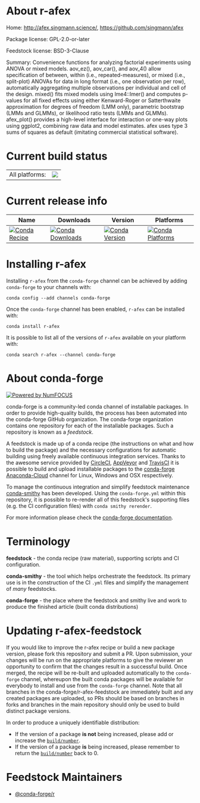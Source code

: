 About r-afex
============

Home: http://afex.singmann.science/, https://github.com/singmann/afex

Package license: GPL-2.0-or-later

Feedstock license: BSD-3-Clause

Summary: Convenience functions for analyzing factorial experiments using ANOVA or mixed models. aov_ez(), aov_car(), and aov_4() allow specification of between, within (i.e., repeated-measures), or mixed (i.e., split-plot)  ANOVAs for data in long format (i.e., one observation per row), automatically aggregating multiple observations per individual and cell  of the design. mixed() fits mixed models using lme4::lmer() and computes  p-values for all fixed effects using either Kenward-Roger or Satterthwaite  approximation for degrees of freedom (LMM only), parametric bootstrap  (LMMs and GLMMs), or likelihood ratio tests (LMMs and GLMMs).  afex_plot() provides a high-level interface for interaction or one-way  plots using ggplot2, combining raw data and model estimates. afex uses  type 3 sums of squares as default (imitating commercial statistical software).



Current build status
====================


<table><tr><td>All platforms:</td>
    <td>
      <a href="https://dev.azure.com/conda-forge/feedstock-builds/_build/latest?definitionId=956&branchName=master">
        <img src="https://dev.azure.com/conda-forge/feedstock-builds/_apis/build/status/r-afex-feedstock?branchName=master">
      </a>
    </td>
  </tr>
</table>

Current release info
====================

| Name | Downloads | Version | Platforms |
| --- | --- | --- | --- |
| [![Conda Recipe](https://img.shields.io/badge/recipe-r--afex-green.svg)](https://anaconda.org/conda-forge/r-afex) | [![Conda Downloads](https://img.shields.io/conda/dn/conda-forge/r-afex.svg)](https://anaconda.org/conda-forge/r-afex) | [![Conda Version](https://img.shields.io/conda/vn/conda-forge/r-afex.svg)](https://anaconda.org/conda-forge/r-afex) | [![Conda Platforms](https://img.shields.io/conda/pn/conda-forge/r-afex.svg)](https://anaconda.org/conda-forge/r-afex) |

Installing r-afex
=================

Installing `r-afex` from the `conda-forge` channel can be achieved by adding `conda-forge` to your channels with:

```
conda config --add channels conda-forge
```

Once the `conda-forge` channel has been enabled, `r-afex` can be installed with:

```
conda install r-afex
```

It is possible to list all of the versions of `r-afex` available on your platform with:

```
conda search r-afex --channel conda-forge
```


About conda-forge
=================

[![Powered by NumFOCUS](https://img.shields.io/badge/powered%20by-NumFOCUS-orange.svg?style=flat&colorA=E1523D&colorB=007D8A)](http://numfocus.org)

conda-forge is a community-led conda channel of installable packages.
In order to provide high-quality builds, the process has been automated into the
conda-forge GitHub organization. The conda-forge organization contains one repository
for each of the installable packages. Such a repository is known as a *feedstock*.

A feedstock is made up of a conda recipe (the instructions on what and how to build
the package) and the necessary configurations for automatic building using freely
available continuous integration services. Thanks to the awesome service provided by
[CircleCI](https://circleci.com/), [AppVeyor](https://www.appveyor.com/)
and [TravisCI](https://travis-ci.com/) it is possible to build and upload installable
packages to the [conda-forge](https://anaconda.org/conda-forge)
[Anaconda-Cloud](https://anaconda.org/) channel for Linux, Windows and OSX respectively.

To manage the continuous integration and simplify feedstock maintenance
[conda-smithy](https://github.com/conda-forge/conda-smithy) has been developed.
Using the ``conda-forge.yml`` within this repository, it is possible to re-render all of
this feedstock's supporting files (e.g. the CI configuration files) with ``conda smithy rerender``.

For more information please check the [conda-forge documentation](https://conda-forge.org/docs/).

Terminology
===========

**feedstock** - the conda recipe (raw material), supporting scripts and CI configuration.

**conda-smithy** - the tool which helps orchestrate the feedstock.
                   Its primary use is in the construction of the CI ``.yml`` files
                   and simplify the management of *many* feedstocks.

**conda-forge** - the place where the feedstock and smithy live and work to
                  produce the finished article (built conda distributions)


Updating r-afex-feedstock
=========================

If you would like to improve the r-afex recipe or build a new
package version, please fork this repository and submit a PR. Upon submission,
your changes will be run on the appropriate platforms to give the reviewer an
opportunity to confirm that the changes result in a successful build. Once
merged, the recipe will be re-built and uploaded automatically to the
`conda-forge` channel, whereupon the built conda packages will be available for
everybody to install and use from the `conda-forge` channel.
Note that all branches in the conda-forge/r-afex-feedstock are
immediately built and any created packages are uploaded, so PRs should be based
on branches in forks and branches in the main repository should only be used to
build distinct package versions.

In order to produce a uniquely identifiable distribution:
 * If the version of a package **is not** being increased, please add or increase
   the [``build/number``](https://conda.io/docs/user-guide/tasks/build-packages/define-metadata.html#build-number-and-string).
 * If the version of a package **is** being increased, please remember to return
   the [``build/number``](https://conda.io/docs/user-guide/tasks/build-packages/define-metadata.html#build-number-and-string)
   back to 0.

Feedstock Maintainers
=====================

* [@conda-forge/r](https://github.com/conda-forge/r/)

